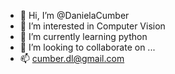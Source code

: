 - 👋 Hi, I’m @DanielaCumber
- 👀 I’m interested in Computer Vision
- 🌱 I’m currently learning python
- 💞️ I’m looking to collaborate on ...
- 📫 cumber.dl@gmail.com

<!---
DanielaCumber/DanielaCumber is a ✨ special ✨ repository because its `README.md` (this file) appears on your GitHub profile.
You can click the Preview link to take a look at your changes.
--->
